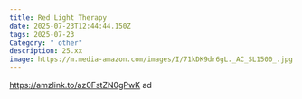 ```yaml
---
title: Red Light Therapy
date: 2025-07-23T12:44:44.150Z
tags: 2025-07-23
Category: " other"
description: 25.xx
image: https://m.media-amazon.com/images/I/71kDK9dr6gL._AC_SL1500_.jpg
---
```

https://amzlink.to/az0FstZN0gPwK ad